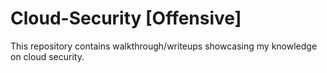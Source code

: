 # Cloud-Security [Offensive]
This repository contains walkthrough/writeups showcasing my knowledge on cloud security.

